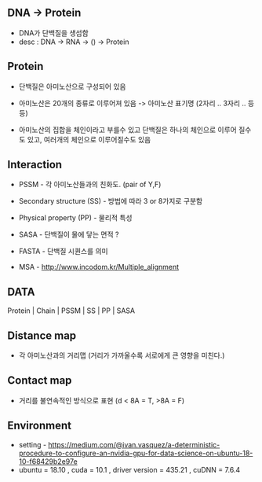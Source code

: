 ## DNA -> Protein

* DNA가 단백질을 생섬함
* desc : DNA -> RNA -> () -> Protein  



## Protein

* 단백질은 아미노산으로 구성되어 있음  
* 아미노산은 20개의 종류로 이루어져 있음 -> 아미노산 표기명 (2자리 .. 3자리 .. 등등) 

* 아미노산의 집합을 체인이라고 부를수 있고 단백질은 하나의 체인으로 이루어 질수도 있고, 여러개의 체인으로 이루어질수도 있음 

## Interaction 

* PSSM - 각 아미노산들과의 친화도. (pair of Y,F)
* Secondary structure (SS) - 방법에 따라 3 or 8가지로 구분함
* Physical property (PP) - 물리적 특성
* SASA - 단백질이 물에 닿는 면적 ?

* FASTA - 단백질 시퀀스를 의미
* MSA - http://www.incodom.kr/Multiple_alignment



## DATA

Protein | Chain | PSSM | SS | PP | SASA 

## Distance map
* 각 아미노산과의 거리맵 (거리가 가까울수록 서로에게 큰 영향을 미친다.) 

## Contact map
* 거리를 불연속적인 방식으로 표현 (d < 8A = T, >8A = F)

## Environment
  
* setting - https://medium.com/@ivan.vasquez/a-deterministic-procedure-to-configure-an-nvidia-gpu-for-data-science-on-ubuntu-18-10-f68429b2e97e
* ubuntu = 18.10 , cuda = 10.1 , driver version = 435.21 , cuDNN = 7.6.4
